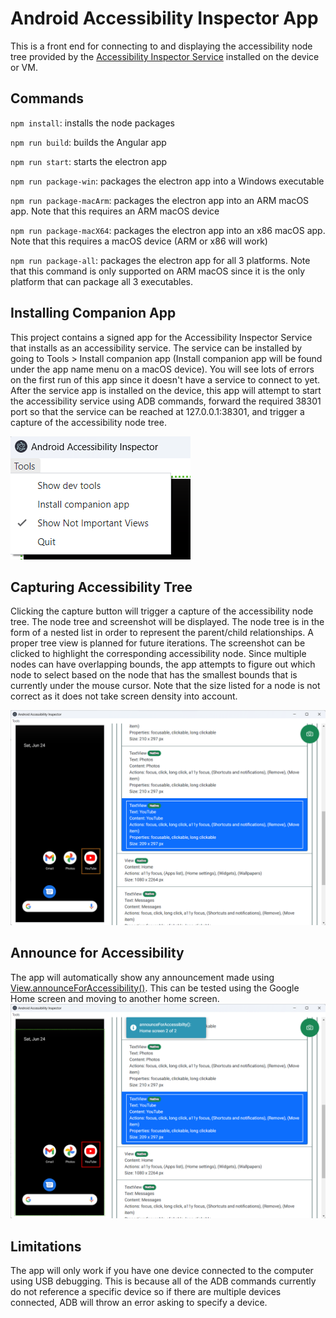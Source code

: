 # Android Accessibility Inspector App

This is a front end for connecting to and displaying the accessibility node tree provided by the [Accessibility Inspector Service](https://github.com/jwlilly/Accessibility-Inspector-Service) installed on the device or VM. 

## Commands

`npm install`: installs the node packages

`npm run build`: builds the Angular app

`npm run start`: starts the electron app

`npm run package-win`: packages the electron app into a Windows executable 

`npm run package-macArm`: packages the electron app into an ARM macOS app. Note that this requires an ARM macOS device

`npm run package-macX64`: packages the electron app into an x86 macOS app. Note that this requires a macOS device (ARM or x86 will work)

`npm run package-all`: packages the electron app for all 3 platforms. Note that this command is only supported on ARM macOS since it is the only platform that can package all 3 executables. 

## Installing Companion App
This project contains a signed app for the Accessibility Inspector Service that installs as an accessibility service. The service can be installed by going to Tools > Install companion app (Install companion app will be found under the app name menu on a macOS device). You will see lots of errors on the first run of this app since it doesn't have a service to connect to yet. After the service app is installed on the device, this app will attempt to start the accessibility service using ADB commands, forward the required 38301 port so that the service can be reached at 127.0.0.1:38301, and trigger a capture of the accessibility node tree.

![Install companion app screenshot](install-companion-app.png?raw=true)

## Capturing Accessibility Tree
Clicking the capture button will trigger a capture of the accessibility node tree. The node tree and screenshot will be displayed. The node tree is in the form of a nested list in order to represent the parent/child relationships. A proper tree view is planned for future iterations. The screenshot can be clicked to highlight the corresponding accessibility node. Since multiple nodes can have overlapping bounds, the app attempts to figure out which node to select based on the node that has the smallest bounds that is currently under the mouse cursor. Note that the size listed for a node is not correct as it does not take screen density into account. 

![Accessibility node tree displayed for the home screen with the YouTube app highlighted](app-screenshot.png?raw=true)

## Announce for Accessibility
The app will automatically show any announcement made using [View.announceForAccessibility()](https://developer.android.com/reference/android/view/View#announceForAccessibility(java.lang.CharSequence)). This can be tested using the Google Home screen and moving to another home screen. 
![Announce for accessibility showing 'Home screen 2 of 2'](announce-for-accessibility.png?raw=true)

## Limitations
The app will only work if you have one device connected to the computer using USB debugging. This is because all of the ADB commands currently do not reference a specific device so if there are multiple devices connected, ADB will throw an error asking to specify a device. 
